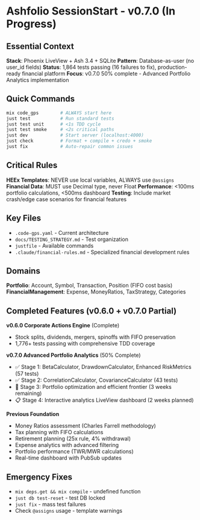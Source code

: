 # Ashfolio SessionStart - v0.7.0 (In Progress)

## Essential Context

**Stack**: Phoenix LiveView + Ash 3.4 + SQLite
**Pattern**: Database-as-user (no user_id fields)
**Status**: 1,864 tests passing (16 failures to fix), production-ready financial platform
**Focus**: v0.7.0 50% complete - Advanced Portfolio Analytics implementation

## Quick Commands

```bash
mix code_gps        # ALWAYS start here
just test           # Run standard tests
just test unit      # <1s TDD cycle
just test smoke     # <2s critical paths
just dev            # Start server (localhost:4000)
just check          # Format + compile + credo + smoke
just fix            # Auto-repair common issues
```

## Critical Rules

**HEEx Templates**: NEVER use local variables, ALWAYS use `@assigns`
**Financial Data**: MUST use Decimal type, never Float
**Performance**: <100ms portfolio calculations, <500ms dashboard
**Testing**: Include market crash/edge case scenarios for financial features

## Key Files

- `.code-gps.yaml` - Current architecture
- `docs/TESTING_STRATEGY.md` - Test organization
- `justfile` - Available commands
- `.claude/financial-rules.md` - Specialized financial development rules

## Domains

**Portfolio**: Account, Symbol, Transaction, Position (FIFO cost basis)  
**FinancialManagement**: Expense, MoneyRatios, TaxStrategy, Categories

## Completed Features (v0.6.0 + v0.7.0 Partial)

**v0.6.0 Corporate Actions Engine** (Complete)
- Stock splits, dividends, mergers, spinoffs with FIFO preservation
- 1,776+ tests passing with comprehensive TDD coverage

**v0.7.0 Advanced Portfolio Analytics** (50% Complete)
- ✅ Stage 1: BetaCalculator, DrawdownCalculator, Enhanced RiskMetrics (57 tests)
- ✅ Stage 2: CorrelationCalculator, CovarianceCalculator (43 tests)
- 🚧 Stage 3: Portfolio optimization and efficient frontier (3 weeks remaining)
- 📋 Stage 4: Interactive analytics LiveView dashboard (2 weeks planned)

**Previous Foundation**
- Money Ratios assessment (Charles Farrell methodology)
- Tax planning with FIFO calculations
- Retirement planning (25x rule, 4% withdrawal)
- Expense analytics with advanced filtering
- Portfolio performance (TWR/MWR calculations)
- Real-time dashboard with PubSub updates

## Emergency Fixes

- `mix deps.get && mix compile` - undefined function
- `just db test-reset` - test DB locked
- `just fix` - mass test failures
- Check `@assigns` usage - template warnings
